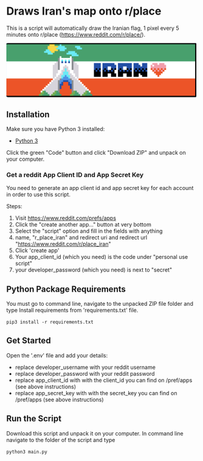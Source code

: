 # Draws Iran's map onto r/place

This is a script will automatically draw the Iranian flag, 1 pixel every 5 minutes onto r/place (<https://www.reddit.com/r/place/>).

<img src="draw.png" width="500"/>

## Installation

Make sure you have Python 3 installed:
- [Python 3](https://www.python.org/downloads/)

Click the green "Code" button and click "Download ZIP" and unpack on your computer.

### Get a reddit App Client ID and App Secret Key

You need to generate an app client id and app secret key for each account in order to use this script.

Steps:

1. Visit <https://www.reddit.com/prefs/apps>
2. Click the "create another app..." button at very bottom
3. Select the "script" option and fill in the fields with anything
4. name, "r_place_iran" and redirect uri and redirect url "https://www.reddit.com/r/place_iran"
5. Click 'create app'
6. Your app_client_id (which you need) is the code under "personal use script"
7. your developer_password (which you need) is next to "secret"

## Python Package Requirements

You must go to command line, navigate to the unpacked ZIP file folder and type Install requirements from 'requirements.txt' file.

```shell
pip3 install -r requirements.txt
```

## Get Started

Open the '.env' file and add your details:
* replace developer_username with your reddit username
* replace developer_password with your reddit password
* replace app_client_id with with the client_id you can find on /pref/apps (see above instructions)
* replace app_secret_key with with the secret_key you can find on /pref/apps (see above instructions)

## Run the Script
Download this script and unpack it on your computer.
In command line navigate to the folder of the script and type

```python
python3 main.py
```
